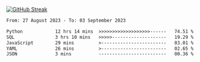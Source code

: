 [![GitHub Streak](https://streak-stats.demolab.com?user=renren-017&theme=sea&hide_border=true&background=DD272700)](https://git.io/streak-stats)

<!--START_SECTION:waka-->

```txt
From: 27 August 2023 - To: 03 September 2023

Python            12 hrs 14 mins  >>>>>>>>>>>>>>>>>>>------   74.51 %
SQL               3 hrs 10 mins   >>>>>--------------------   19.29 %
JavaScript        29 mins         >------------------------   03.01 %
YAML              26 mins         >------------------------   02.65 %
JSON              3 mins          -------------------------   00.36 %
```

<!--END_SECTION:waka-->
